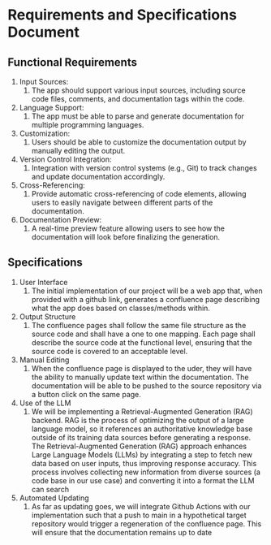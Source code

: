 # Requirements and Specifications Document

## Functional Requirements
1. Input Sources:
   1.  The app should support various input sources, including source code files, comments, and documentation tags within the code.
2. Language Support:
   1. The app must be able to parse and generate documentation for multiple programming languages.
3. Customization:
   1. Users should be able to customize the documentation output by manually editing the output.
4. Version Control Integration:
   1. Integration with version control systems (e.g., Git) to track changes and update documentation accordingly.
5. Cross-Referencing:
   1. Provide automatic cross-referencing of code elements, allowing users to easily navigate between different parts of the documentation.
6. Documentation Preview:
   1. A real-time preview feature allowing users to see how the documentation will look before finalizing the generation.

## Specifications
1. User Interface
   1. The initial implementation of our project will be a web app that, when provided with a github link, generates a confluence page describing what the app does based on classes/methods within.
2. Output Structure
   1. The confluence pages shall follow the same file structure as the source code and shall have a one to one mapping. Each page shall describe the source code at the functional level, ensuring that the source code is covered to an acceptable level.
3. Manual Editing
   1. When the confluence page is displayed to the uder, they will have the ability to manually update text within the documentation. The documentation will be able to be pushed to the source repository via a button click on the same page.  
4. Use of the LLM
   1. We will be implementing a Retrieval-Augmented Generation (RAG) backend. RAG is the process of optimizing the output of a large language model, so it references an authoritative knowledge base outside of its training data sources before generating a response. The Retrieval-Augmented Generation (RAG) approach enhances Large Language Models (LLMs) by integrating a step to fetch new data based on user inputs, thus improving response accuracy. This process involves collecting new information from diverse sources (a code base in our use case) and converting it into a format the LLM can search
5. Automated Updating
   1. As far as updating goes, we will integrate Github Actions with our implementation such that a push to main in a hypothetical target repository would trigger a regeneration of the confluence page. This will ensure that the documentation remains up to date
